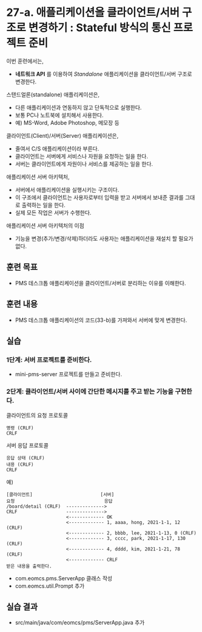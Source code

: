# 27-a. 애플리케이션을 클라이언트/서버 구조로 변경하기 : Stateful 방식의 통신 프로젝트 준비

이번 훈련에서는,
- **네트워크 API** 를 이용하여 *Standalone* 애플리케이션을 클라이언트/서버 구조로 변경한다.

스탠드얼론(standalone) 애플리케이션은,
- 다른 애플리케이션과 연동하지 않고 단독적으로 실행한다.
- 보통 PC나 노트북에 설치해서 사용한다.
- 예) MS-Word, Adobe Photoshop, 메모장 등

클라이언트(Client)/서버(Server) 애플리케이션은,
- 줄여서 C/S 애플리케이션이라 부른다.
- 클라이언트는 서버에게 서비스나 자원을 요청하는 일을 한다.
- 서버는 클라이언트에게 자원이나 서비스를 제공하는 일을 한다.

애플리케이션 서버 아키텍처,
- 서버에서 애플리케이션을 실행시키는 구조이다.
- 이 구조에서 클라이언트는 사용자로부터 입력을 받고 서버에서 보내준 결과를 그대로 출력하는 일을 한다.
- 실제 모든 작업은 서버가 수행한다.

애플리케이션 서버 아키텍처의 이점
- 기능을 변경(추가/변경/삭제)하더라도 사용자는 애플리케이션을 재설치 할 필요가 없다.

## 훈련 목표
- PMS 데스크톱 애플리케이션을 클라이언트/서버로 분리하는 이유를 이해한다.

## 훈련 내용
- PMS 데스크톱 애플리케이션의 코드(33-b)를 가져와서 서버에 맞게 변경한다.

## 실습

### 1단계: 서버 프로젝트를 준비한다.

- mini-pms-server 프로젝트를 만들고 준비한다.

### 2단계: 클라이언트/서버 사이에 간단한 메시지를 주고 받는 기능을 구현한다.

클라이언트의 요청 프로토콜
```
명령 (CRLF)
CRLF
```

서버 응답 프로토콜
```
응답 상태 (CRLF)
내용 (CRLF)
CRLF
```

예)
```
[클라이언트]                         [서버]
요청                                 응답            
/board/detail (CRLF)  -------------->
CRLF                  -------------->
                      <------------- OK
                      <------------- 1, aaaa, hong, 2021-1-1, 12 (CRLF)
                      <------------- 2, bbbb, lee, 2021-1-13, 0 (CRLF)
                      <------------- 3, cccc, park, 2021-1-17, 130 (CRLF)
                      <------------- 4, dddd, kim, 2021-1-21, 78 (CRLF)
                      <------------- CRLF
받은 내용을 출력한다.
```

- com.eomcs.pms.ServerApp 클래스 작성
- com.eomcs.util.Prompt 추가



## 실습 결과

- src/main/java/com/eomcs/pms/ServerApp.java 추가 


